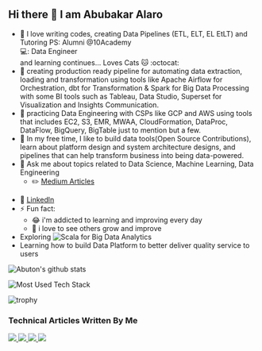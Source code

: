 ## Hi there 👋 I am Abubakar Alaro

- :book: I love writing codes, creating Data Pipelines (ETL, ELT, EL EtLT) and Tutoring PS: Alumni @10Academy <br>
                💻: Data Engineer <br>
               and learning continues... Loves Cats 🐱 :octocat: 
- 🔭 creating production ready pipeline for automating data extraction, loading and transformation using tools like Apache Airflow for Orchestration, dbt for Transformation & Spark for Big Data Processing with some BI tools such as Tableau, Data Studio, Superset for Visualization and Insights Communication.
- 🌱 practicing Data Engineering with CSPs like GCP and AWS using tools that includes EC2, S3, EMR, MWAA, CloudFormation, DataProc, DataFlow, BigQuery, BigTable just to mention but a few.
- 👯 In my free time, I like to build data tools(Open Source Contributions), learn about platform design and system architecture designs, and pipelines that can help transform business into being data-powered.
- 💬 Ask me about topics related to Data Science, Machine Learning, Data Engineering
  - :pencil2: [Medium Articles](https://medium.com/@abuton)
<!--   - :bulb: [Tableau Dashboards](https://public.tableau.com/profile/abubakar.alaro3266#!/) -->
  - :office: [Linkedln](https://linkedin.com/in/abubakar-olayemi-alaro)
- ⚡ Fun fact: 
  - :joy: i'm addicted to learning and improving every day
  - :pencil: i love to see others grow and improve
- Exploring ![Scala](https://img.shields.io/badge/Scala-DC322F?style=for-the-badge&logo=scala&logoColor=white) for Big Data Analytics
- Learning how to build Data Platform to better deliver quality service to users

<!--  ![Profile views](https://gpvc.arturio.dev/Abuton)   -->
 
 ![Abuton's github stats](https://github-readme-stats.vercel.app/api?username=Abuton&count_private=true&show_icons=true&theme=tokyonight&hide_rank=false&include_all_commits=true)
 
 ![Most Used Tech Stack](https://github-readme-stats.vercel.app/api/top-langs/?username=Abuton)
 
 ![trophy](https://github-profile-trophy.vercel.app/?username=Abuton)
 
 ### Technical Articles Written By Me
<a target="_blank" href="https://gtihub-readme-medium-recent-article.vercel.app/medium/@abuton/0"><img src="https://github-readme-medium-recent-article.vercel.app/medium/@abuton/0">
<a target="_blank" href="https://gtihub-readme-medium-recent-article.vercel.app/medium/@abuton/1"><img src="https://github-readme-medium-recent-article.vercel.app/medium/@abuton/1">
<a target="_blank" href="https://gtihub-readme-medium-recent-article.vercel.app/medium/@abuton/2"><img src="https://github-readme-medium-recent-article.vercel.app/medium/@abuton/2">
<a target="_blank" href="https://gtihub-readme-medium-recent-article.vercel.app/medium/@abuton/3"><img src="https://github-readme-medium-recent-article.vercel.app/medium/@abuton/3">
